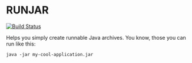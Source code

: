 # RUNJAR

[![Build Status](https://travis-ci.org/pkozelka/runjar?branch=master)](https://travis-ci.org/pkozelka/runjar)

Helps you simply create runnable Java archives. You know, those you can run like this:

```
java -jar my-cool-application.jar
```

